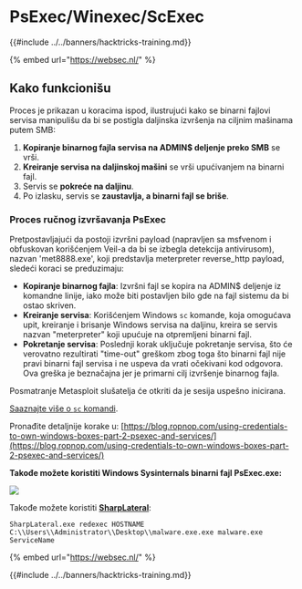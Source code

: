 # PsExec/Winexec/ScExec

{{#include ../../banners/hacktricks-training.md}}

{% embed url="https://websec.nl/" %}

## Kako funkcionišu

Proces je prikazan u koracima ispod, ilustrujući kako se binarni fajlovi servisa manipulišu da bi se postigla daljinska izvršenja na ciljnim mašinama putem SMB:

1. **Kopiranje binarnog fajla servisa na ADMIN$ deljenje preko SMB** se vrši.
2. **Kreiranje servisa na daljinskoj mašini** se vrši upućivanjem na binarni fajl.
3. Servis se **pokreće na daljinu**.
4. Po izlasku, servis se **zaustavlja, a binarni fajl se briše**.

### **Proces ručnog izvršavanja PsExec**

Pretpostavljajući da postoji izvršni payload (napravljen sa msfvenom i obfuskovan korišćenjem Veil-a da bi se izbegla detekcija antivirusom), nazvan 'met8888.exe', koji predstavlja meterpreter reverse_http payload, sledeći koraci se preduzimaju:

- **Kopiranje binarnog fajla**: Izvršni fajl se kopira na ADMIN$ deljenje iz komandne linije, iako može biti postavljen bilo gde na fajl sistemu da bi ostao skriven.
- **Kreiranje servisa**: Korišćenjem Windows `sc` komande, koja omogućava upit, kreiranje i brisanje Windows servisa na daljinu, kreira se servis nazvan "meterpreter" koji upućuje na otpremljeni binarni fajl.
- **Pokretanje servisa**: Poslednji korak uključuje pokretanje servisa, što će verovatno rezultirati "time-out" greškom zbog toga što binarni fajl nije pravi binarni fajl servisa i ne uspeva da vrati očekivani kod odgovora. Ova greška je beznačajna jer je primarni cilj izvršenje binarnog fajla.

Posmatranje Metasploit slušatelja će otkriti da je sesija uspešno inicirana.

[Saaznajte više o `sc` komandi](https://technet.microsoft.com/en-us/library/bb490995.aspx).

Pronađite detaljnije korake u: [https://blog.ropnop.com/using-credentials-to-own-windows-boxes-part-2-psexec-and-services/](https://blog.ropnop.com/using-credentials-to-own-windows-boxes-part-2-psexec-and-services/)

**Takođe možete koristiti Windows Sysinternals binarni fajl PsExec.exe:**

![](<../../images/image (928).png>)

Takođe možete koristiti [**SharpLateral**](https://github.com/mertdas/SharpLateral):
```
SharpLateral.exe redexec HOSTNAME C:\\Users\\Administrator\\Desktop\\malware.exe.exe malware.exe ServiceName
```
{% embed url="https://websec.nl/" %}

{{#include ../../banners/hacktricks-training.md}}
